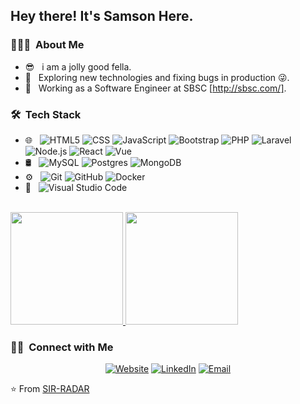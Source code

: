 <h2> Hey there! It's Samson Here.</h2>

<h3> 👨🏻‍💻 &nbsp;About Me </h3>

- 😎 &nbsp; i am a jolly good fella.
- 🤔 &nbsp; Exploring new technologies and fixing bugs in production 😜.
- 💼 &nbsp; Working as a Software Engineer at SBSC [http://sbsc.com/].

<h3> 🛠 &nbsp;Tech Stack</h3>

- 🌐 &nbsp;
  ![HTML5](https://img.shields.io/badge/-HTML5-333333?style=flat&logo=HTML5)
  ![CSS](https://img.shields.io/badge/-CSS-333333?style=flat&logo=CSS3&logoColor=1572B6)
  ![JavaScript](https://img.shields.io/badge/-JavaScript-333333?style=flat&logo=javascript)
  ![Bootstrap](https://img.shields.io/badge/-Bootstrap-333333?style=flat&logo=bootstrap&logoColor=563D7C)
  ![PHP](https://img.shields.io/badge/PHP-333333?style=flat&logo=php)
  ![Laravel](https://img.shields.io/badge/Laravel-333333?style=flat&logo=laravel)
  ![Node.js](https://img.shields.io/badge/-Node.js-333333?style=flat&logo=node.js)
  ![React](https://img.shields.io/badge/-React-333333?style=flat&logo=react)
  ![Vue](https://img.shields.io/badge/-Vue-333333?style=flat&logo=vue-dot-js)
- 🛢 &nbsp;
  ![MySQL](https://img.shields.io/badge/-MySQL-333333?style=flat&logo=mysql)
  ![Postgres](https://img.shields.io/badge/-Postgres-333333?style=flat&logo=postgresql)
  ![MongoDB](https://img.shields.io/badge/-MongoDB-333333?style=flat&logo=mongodb)
- ⚙️ &nbsp;
  ![Git](https://img.shields.io/badge/-Git-333333?style=flat&logo=git)
  ![GitHub](https://img.shields.io/badge/-GitHub-333333?style=flat&logo=github)
  ![Docker](https://img.shields.io/badge/-Docker-333333?style=flat&logo=docker)
- 🔧 &nbsp;
  ![Visual Studio Code](https://img.shields.io/badge/-Visual%20Studio%20Code-333333?style=flat&logo=visual-studio-code&logoColor=007ACC)

<br/>

<a href="https://github.com/AVS1508">
  <img height="180em" src="https://github-readme-stats.vercel.app/api?username=sir-radar&theme=buefy&show_icons=true" />
  <img height="180em" src="https://github-readme-stats.vercel.app/api/top-langs/?username=sir-radar&theme=buefy&layout=compact" />
</a>

<br/>

<h3> 🤝🏻 &nbsp;Connect with Me </h3>

<p align="center">
<a href="http://www.samiyke.com/"><img alt="Website" src="https://img.shields.io/badge/Website-www.samiyke.com-blue?style=flat-square&logo=google-chrome"></a>
<a href="https://www.linkedin.com/in/sir-radar"><img alt="LinkedIn" src="https://img.shields.io/badge/LinkedIn-blue?style=flat&logo=linkedin&labelColor=blue"></a>
<a href="mailto:nwokikesamson@gmail.com"><img alt="Email" src="https://img.shields.io/badge/Email-nwokikesamson@gmail.com-blue?style=flat-square&logo=gmail"></a>
</p>

⭐️ From [SIR-RADAR](https://github.com/sir-radar)
